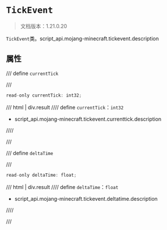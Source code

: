 # `TickEvent`

> 文档版本：1.21.0.20

`TickEvent`类。script_api.mojang-minecraft.tickevent.description

## 属性

/// define
`currentTick`


///

```js
read-only currentTick: int32;
```

/// html | div.result
//// define
`currentTick`：`int32`

- script_api.mojang-minecraft.tickevent.currenttick.description


////

///


/// define
`deltaTime`


///

```js
read-only deltaTime: float;
```

/// html | div.result
//// define
`deltaTime`：`float`

- script_api.mojang-minecraft.tickevent.deltatime.description


////

///

